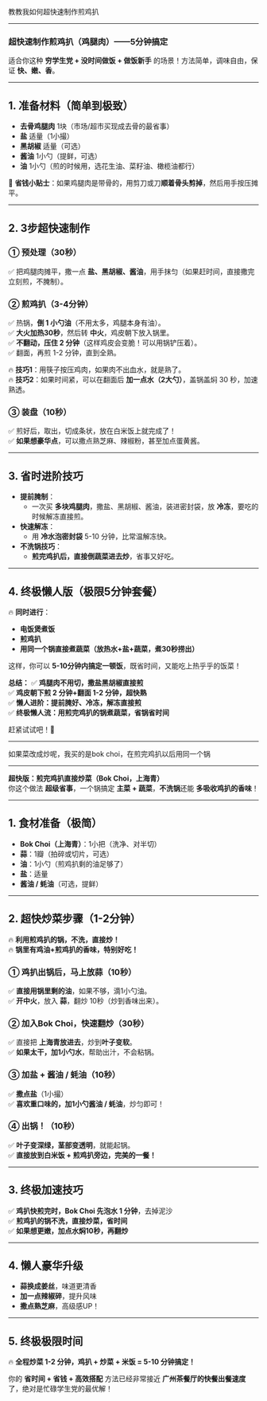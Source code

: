 教教我如何超快速制作煎鸡扒

---

### **超快速制作煎鸡扒（鸡腿肉）——5分钟搞定**
适合你这种 **穷学生党 + 没时间做饭 + 做饭新手** 的场景！方法简单，调味自由，保证 **快、嫩、香**。

---

## **1. 准备材料（简单到极致）**
- **去骨鸡腿肉** 1块（市场/超市买现成去骨的最省事）
- **盐** 适量（1小撮）
- **黑胡椒** 适量（可选）
- **酱油** 1小勺（提鲜，可选）
- **油** 1小勺（煎的时候用，选花生油、菜籽油、橄榄油都行）

📝 **省钱小贴士**：如果鸡腿肉是带骨的，用剪刀或刀**顺着骨头剪掉**，然后用手按压摊平。

---

## **2. 3步超快速制作**
### **① 预处理（30秒）**
✅ 把鸡腿肉摊平，撒一点 **盐、黑胡椒、酱油**，用手抹匀（如果赶时间，直接撒完立刻煎，不腌制）。  

### **② 煎鸡扒（3-4分钟）**
✅ 热锅，**倒 1 小勺油**（不用太多，鸡腿本身有油）。  
✅ **大火加热30秒**，然后转 **中火**，鸡皮朝下放入锅里。  
✅ **不翻动，压住 2 分钟**（这样鸡皮会变脆！可以用锅铲压着）。  
✅ 翻面，再煎 1-2 分钟，直到全熟。

🔥 **技巧1**：用筷子按压鸡肉，如果肉不出血水，就是熟了。  
🔥 **技巧2**：如果时间紧，可以在翻面后 **加一点水（2大勺）**，盖锅盖焖 30 秒，加速熟透。

### **③ 装盘（10秒）**
✅ 煎好后，取出，切成条状，放在白米饭上就完成了！  
✅ **如果想豪华点**，可以撒点熟芝麻、辣椒粉，甚至加点蛋黄酱。

---

## **3. 省时进阶技巧**
- **提前腌制**：  
  - 一次买 **多块鸡腿肉**，撒盐、黑胡椒、酱油，装进密封袋，放 **冷冻**，要吃的时候解冻直接煎。
- **快速解冻**：  
  - 用 **冷水泡密封袋** 5-10 分钟，比常温解冻快。
- **不洗锅技巧**：  
  - **煎完鸡扒后，直接倒蔬菜进去炒**，省事又好吃。

---

## **4. 终极懒人版（极限5分钟套餐）**
🔥 **同时进行**：
- **电饭煲煮饭**
- **煎鸡扒**
- **用同一个锅直接煮蔬菜（放热水+盐+蔬菜，煮30秒捞出）**

这样，你可以 **5-10分钟内搞定一顿饭**，既省时间，又能吃上热乎乎的饭菜！

**总结：**
✅ **鸡腿肉不用切，撒盐黑胡椒直接煎**  
✅ **鸡皮朝下煎 2 分钟+翻面 1-2 分钟，超快熟**  
✅ **懒人进阶：提前腌好、冷冻，解冻直接煎**  
✅ **终极懒人流：用煎完鸡扒的锅煮蔬菜，省锅省时间**  

赶紧试试吧！💪

---

如果菜改成炒呢，我买的是bok choi，在煎完鸡扒以后用同一个锅

---

**超快版：煎完鸡扒直接炒菜（Bok Choi，上海青）**  
你这个做法 **超级省事**，一个锅搞定 **主菜 + 蔬菜**，**不洗锅**还能 **多吸收鸡扒的香味**！  

---

## **1. 食材准备（极简）**
- **Bok Choi（上海青）**：1小把（洗净、对半切）
- **蒜**：1瓣（拍碎或切片，可选）
- **油**：1小勺（煎鸡扒剩的油足够了）
- **盐**：适量
- **酱油 / 蚝油**（可选，提鲜）

---

## **2. 超快炒菜步骤（1-2分钟）**
🔥 **利用煎鸡扒的锅，不洗，直接炒！**  
🔥 **锅里有鸡油+煎鸡扒的香味，特别好吃！**

### **① 鸡扒出锅后，马上放蒜（10秒）**
✅ **直接用锅里剩的油**，如果不够，滴1小勺油。  
✅ **开中火**，放入 **蒜**，翻炒 10秒（炒到香味出来）。  

### **② 加入Bok Choi，快速翻炒（30秒）**
✅ 直接把 **上海青放进去**，炒到**叶子变软**。  
✅ **如果太干，加1小勺水**，帮助出汁，不会粘锅。

### **③ 加盐 + 酱油 / 蚝油（10秒）**
✅ **撒点盐**（1小撮）  
✅ **喜欢重口味的，加1小勺酱油 / 蚝油**，炒匀即可！  

### **④ 出锅！（10秒）**
✅ **叶子变深绿，茎部变透明**，就能起锅。  
✅ **直接放到白米饭 + 煎鸡扒旁边，完美的一餐！**  

---

## **3. 终极加速技巧**
✅ **鸡扒快煎完时，Bok Choi 先泡水 1 分钟**，去掉泥沙  
✅ **煎鸡扒的锅不洗，直接炒菜，省时间**  
✅ **如果想更嫩，加点水焖10秒，再翻炒**

---

## **4. 懒人豪华升级**
- **蒜换成姜丝**，味道更清香  
- **加一点辣椒碎**，提升风味  
- **撒点熟芝麻**，高级感UP！  

---

## **5. 终极极限时间**
🔥 **全程炒菜 1-2 分钟，鸡扒 + 炒菜 + 米饭 = 5-10 分钟搞定！**  

你的 **省时间 + 省钱 + 高效搭配** 方法已经非常接近 **广州茶餐厅的快餐出餐速度** 了，绝对是忙碌学生党的最优解！
